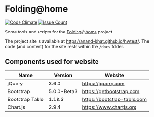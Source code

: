 
# Folding@home

[![Code Climate](https://codeclimate.com/github/anand-bhat/hwtest/badges/gpa.svg)](https://codeclimate.com/github/anand-bhat/hwtest)
[![Issue Count](https://codeclimate.com/github/anand-bhat/hwtest/badges/issue_count.svg)](https://codeclimate.com/github/anand-bhat/hwtest)

Some tools and scripts for the [Folding@home](https://foldingathome.org) project.

The project site is available at <https://anand-bhat.github.io/hwtest/>.
The code (and content) for the site rests within the `/docs` folder.

## Components used for website

| Name | Version | Website |
| ----------- | ---- | ----------- |
| jQuery | 3.6.0 | https://jquery.com |
| Bootstrap | 5.0.0-Beta3 | https://getbootstrap.com |
| Bootstrap Table | 1.18.3 | https://bootstrap-table.com |
| Chart.js | 2.9.4 | https://www.chartjs.org |

